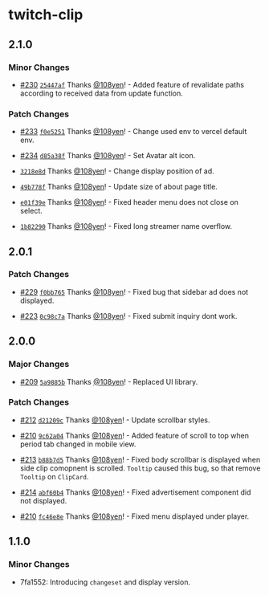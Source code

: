 # twitch-clip

## 2.1.0

### Minor Changes

- [#230](https://github.com/108yen/twitch-clip/pull/230) [`25447af`](https://github.com/108yen/twitch-clip/commit/25447afb65bf04535a119d600be1a0e72d0e9139) Thanks [@108yen](https://github.com/108yen)! - Added feature of revalidate paths according to received data from update function.

### Patch Changes

- [#233](https://github.com/108yen/twitch-clip/pull/233) [`f0e5251`](https://github.com/108yen/twitch-clip/commit/f0e52517a6cc0197b5d5ab9b7eaf5c24a3bbb3e3) Thanks [@108yen](https://github.com/108yen)! - Change used env to vercel default env.

- [#234](https://github.com/108yen/twitch-clip/pull/234) [`d85a38f`](https://github.com/108yen/twitch-clip/commit/d85a38f37c50f708994047964a009959060dc63b) Thanks [@108yen](https://github.com/108yen)! - Set Avatar alt icon.

- [`3218e8d`](https://github.com/108yen/twitch-clip/commit/3218e8dc6611ad1f01e9dab927169a708aff435b) Thanks [@108yen](https://github.com/108yen)! - Change display position of ad.

- [`49b778f`](https://github.com/108yen/twitch-clip/commit/49b778ff22a4a9c0fab998215dc809625bd309ea) Thanks [@108yen](https://github.com/108yen)! - Update size of about page title.

- [`e01f39e`](https://github.com/108yen/twitch-clip/commit/e01f39ed59994bbbc487f758a9e645918a3840b1) Thanks [@108yen](https://github.com/108yen)! - Fixed header menu does not close on select.

- [`1b82290`](https://github.com/108yen/twitch-clip/commit/1b822905c2f498c78b9282570c701e5cdcce62f1) Thanks [@108yen](https://github.com/108yen)! - Fixed long streamer name overflow.

## 2.0.1

### Patch Changes

- [#229](https://github.com/108yen/twitch-clip/pull/229) [`f0bb765`](https://github.com/108yen/twitch-clip/commit/f0bb765776ccbce71b83e857057b15bf9f0f7181) Thanks [@108yen](https://github.com/108yen)! - Fixed bug that sidebar ad does not displayed.

- [#223](https://github.com/108yen/twitch-clip/pull/223) [`0c98c7a`](https://github.com/108yen/twitch-clip/commit/0c98c7afbc56c98dbeaf97f69098de7e62c5460c) Thanks [@108yen](https://github.com/108yen)! - Fixed submit inquiry dont work.

## 2.0.0

### Major Changes

- [#209](https://github.com/108yen/twitch-clip/pull/209) [`5a9885b`](https://github.com/108yen/twitch-clip/commit/5a9885bd1c3a0bc69b546f475ce70a6d5cff540d) Thanks [@108yen](https://github.com/108yen)! - Replaced UI library.

### Patch Changes

- [#212](https://github.com/108yen/twitch-clip/pull/212) [`d21209c`](https://github.com/108yen/twitch-clip/commit/d21209c7cf850ca31a4410aa03c9b1c60e3ae7fa) Thanks [@108yen](https://github.com/108yen)! - Update scrollbar styles.

- [#210](https://github.com/108yen/twitch-clip/pull/210) [`9c62a04`](https://github.com/108yen/twitch-clip/commit/9c62a047a90f3ec3d8fa2198e4a5d42cc40c7952) Thanks [@108yen](https://github.com/108yen)! - Added feature of scroll to top when period tab changed in mobile view.

- [#213](https://github.com/108yen/twitch-clip/pull/213) [`b88b7d5`](https://github.com/108yen/twitch-clip/commit/b88b7d58e65e6827cdf972c563c5fe137f35c03c) Thanks [@108yen](https://github.com/108yen)! - Fixed body scrollbar is displayed when side clip comopnent is scrolled. `Tooltip` caused this bug, so that remove `Tooltip` on `ClipCard`.

- [#214](https://github.com/108yen/twitch-clip/pull/214) [`abf60b4`](https://github.com/108yen/twitch-clip/commit/abf60b4f814868d88bd906853b884aacf779cf60) Thanks [@108yen](https://github.com/108yen)! - Fixed advertisement component did not displayed.

- [#210](https://github.com/108yen/twitch-clip/pull/210) [`fc46e8e`](https://github.com/108yen/twitch-clip/commit/fc46e8eec65c1277bc706305aee43249db80ec1f) Thanks [@108yen](https://github.com/108yen)! - Fixed menu displayed under player.

## 1.1.0

### Minor Changes

- 7fa1552: Introducing `changeset` and display version.

